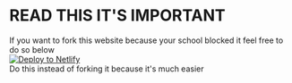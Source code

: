 # READ THIS IT'S IMPORTANT

If you want to fork this website because your school blocked it feel free to do so below  
[![Deploy to Netlify](https://binbashbanana.github.io/deploy-buttons/buttons/official/netlify.svg)](https://app.netlify.com/start/deploy?repository=https://github.com/The-Sour-Patch-Kids/our-website)  
Do this instead of forking it because it's much easier

